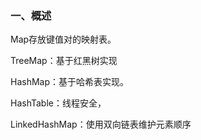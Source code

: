 ### 一、概述

Map存放键值对的映射表。

TreeMap：基于红黑树实现

HashMap：基于哈希表实现。

HashTable：线程安全，

LinkedHashMap：使用双向链表维护元素顺序